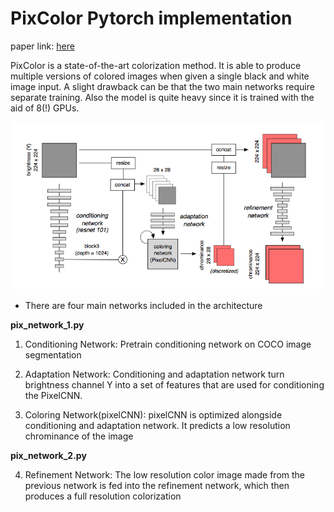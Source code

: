 # PixColor Pytorch implementation

paper link: [here](https://arxiv.org/abs/1705.07208)

PixColor is a state-of-the-art colorization method. It is able to produce multiple versions of colored images when given a single black and white image input.
A slight drawback can be that the two main networks require separate training. Also the model is quite heavy since it is trained with the aid of 8(!) GPUs. 

![network architecture](images/model_arch.png)

* There are four main networks included in the architecture

**pix_network_1.py**
1. Conditioning Network:
Pretrain conditioning network on COCO image segmentation

2. Adaptation Network:
Conditioning and adaptation network turn brightness channel Y into a set of features that are used for conditioning the PixelCNN.

3. Coloring Network(pixelCNN):
pixelCNN is optimized alongside conditioning and adaptation network. It predicts a low resolution chrominance of the image


**pix_network_2.py**

4. Refinement Network:
The low resolution color image made from the previous network is fed into the refinement network, which then produces a full resolution colorization


